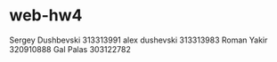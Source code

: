 # web-hw4

Sergey Dushbevski 313313991 
alex dushevski 313313983 
Roman Yakir 320910888 
Gal Palas 303122782 
